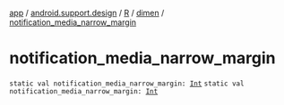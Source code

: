 [app](../../../index.md) / [android.support.design](../../index.md) / [R](../index.md) / [dimen](index.md) / [notification_media_narrow_margin](./notification_media_narrow_margin.md)

# notification_media_narrow_margin

`static val notification_media_narrow_margin: `[`Int`](https://kotlinlang.org/api/latest/jvm/stdlib/kotlin/-int/index.html)
`static val notification_media_narrow_margin: `[`Int`](https://kotlinlang.org/api/latest/jvm/stdlib/kotlin/-int/index.html)